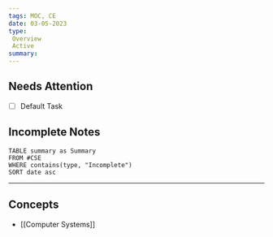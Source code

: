 ```yaml
---
tags: MOC, CE
date: 03-05-2023
type: 
 Overview
 Active
summary: 
---
```

## Needs Attention
- [ ] Default Task

## Incomplete Notes
```dataview
TABLE summary as Summary
FROM #CSE
WHERE contains(type, "Incomplete")
SORT date asc
```

---

## Concepts
- [[Computer Systems]]

